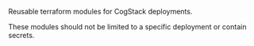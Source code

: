 Reusable terraform modules for CogStack deployments. 

These modules should not be limited to a specific deployment or contain secrets.

